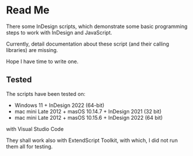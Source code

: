 # Read Me

There some InDesign scripts, which demonstrate some basic programming steps to work with InDesign and JavaScript.


Currently, detail documentation about these script (and their calling libraries) are missing.

Hope I have time to write one.

## Tested

The scripts have been tested on:

* Windows 11 + InDesign 2022 (64-bit)
* mac mini Late 2012 + masOS 10.14.7 + InDesign 2021 (32 bit)
* mac mini Late 2012 + masOS 10.15.6 + InDesign 2022 (64 bit)

with Visual Studio Code

They shall work also with ExtendScript Toolkit, with which, I did not run them all for testing.

